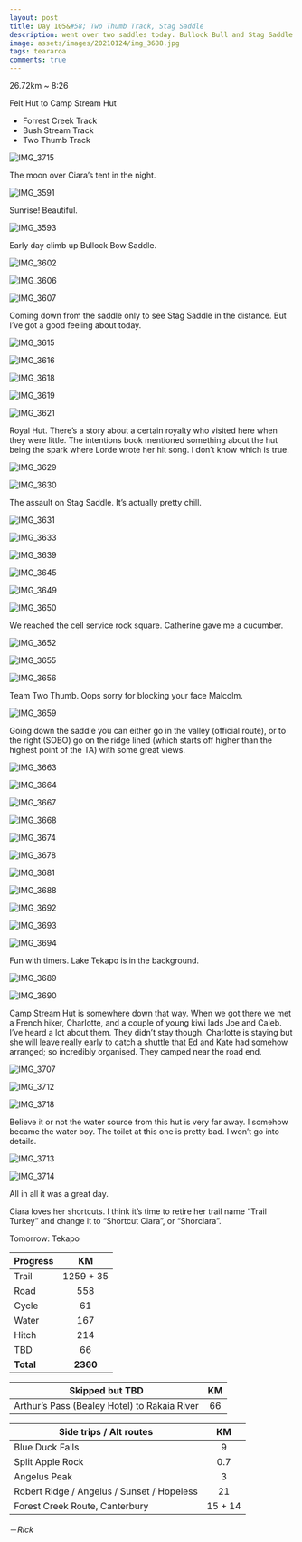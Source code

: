 ```yaml
---
layout: post
title: Day 105&#58; Two Thumb Track, Stag Saddle
description: went over two saddles today. Bullock Bull and Stag Saddle. The latter is the highest point on the offical TA trail. Pretty straightforward climbs. No tricky stuff. Took the ridge line instead of the trail. It’s really worth it. 
image: assets/images/20210124/img_3688.jpg
tags: teararoa
comments: true
---
```


26.72km ~ 8:26

Felt Hut to Camp Stream Hut

- Forrest Creek Track
- Bush Stream Track
- Two Thumb Track

![IMG_3715](/assets/images/20210124/img_3715.jpg)

The moon over Ciara’s tent in the night. 

![IMG_3591](/assets/images/20210124/img_3591.jpg)

Sunrise! Beautiful.

![IMG_3593](/assets/images/20210124/img_3593.jpg)

Early day climb up Bullock Bow Saddle. 

![IMG_3602](/assets/images/20210124/img_3602.jpg)

![IMG_3606](/assets/images/20210124/img_3606.jpg)

![IMG_3607](/assets/images/20210124/img_3607.jpg)

Coming down from the saddle only to see Stag Saddle in the distance. But I’ve got a good feeling about today. 

![IMG_3615](/assets/images/20210124/img_3615.jpg)

![IMG_3616](/assets/images/20210124/img_3616.jpg)

![IMG_3618](/assets/images/20210124/img_3618.jpg)

![IMG_3619](/assets/images/20210124/img_3619.jpg)

![IMG_3621](/assets/images/20210124/img_3621.jpg)

Royal Hut. There’s a story about a certain royalty who visited here when they were little. The intentions book mentioned something about the hut being the spark where Lorde wrote her hit song. I don’t know which is true. 

![IMG_3629](/assets/images/20210124/img_3629.jpg)

![IMG_3630](/assets/images/20210124/img_3630.jpg)

The assault on Stag Saddle. It’s actually pretty chill. 

![IMG_3631](/assets/images/20210124/img_3631.jpg)

![IMG_3633](/assets/images/20210124/img_3633.jpg)

![IMG_3639](/assets/images/20210124/img_3639.jpg)

![IMG_3645](/assets/images/20210124/img_3645.jpg)

![IMG_3649](/assets/images/20210124/img_3649.jpg)

![IMG_3650](/assets/images/20210124/img_3650.jpg)

We reached the cell service rock square. Catherine gave me a cucumber. 

![IMG_3652](/assets/images/20210124/img_3652.jpg)

![IMG_3655](/assets/images/20210124/img_3655.jpg)

![IMG_3656](/assets/images/20210124/img_3656.jpg)

Team Two Thumb. Oops sorry for blocking your face Malcolm. 

![IMG_3659](/assets/images/20210124/img_3659.jpg)

Going down the saddle you can either go in the valley (official route), or to the right (SOBO) go on the ridge lined (which starts off higher than the highest point of the TA) with some great views. 

![IMG_3663](/assets/images/20210124/img_3663.jpg)

![IMG_3664](/assets/images/20210124/img_3664.jpg)

![IMG_3667](/assets/images/20210124/img_3667.jpg)

![IMG_3668](/assets/images/20210124/img_3668.jpg)

![IMG_3674](/assets/images/20210124/img_3674.jpg)

![IMG_3678](/assets/images/20210124/img_3678.jpg)

![IMG_3681](/assets/images/20210124/img_3681.jpg)

![IMG_3688](/assets/images/20210124/img_3688.jpg)

![IMG_3692](/assets/images/20210124/img_3692.jpg)

![IMG_3693](/assets/images/20210124/img_3693.jpg)

![IMG_3694](/assets/images/20210124/img_3694.jpg)

Fun with timers. Lake Tekapo is in the background. 

![IMG_3689](/assets/images/20210124/img_3689.jpg)

![IMG_3690](/assets/images/20210124/img_3690.jpg)

Camp Stream Hut is somewhere down that way. When we got there we met a French hiker, Charlotte, and a couple of young kiwi lads Joe and Caleb. I’ve heard a lot about them. They didn’t stay though. Charlotte is staying but she will leave really early to catch a shuttle that Ed and Kate had somehow arranged; so incredibly organised. They camped near the road end. 

![IMG_3707](/assets/images/20210124/img_3707.jpg)

![IMG_3712](/assets/images/20210124/img_3712.jpg)

![IMG_3718](/assets/images/20210124/img_3718.jpg)

Believe it or not the water source from this hut is very far away. I somehow became the water boy. The toilet at this one is pretty bad. I won’t go into details. 

![IMG_3713](/assets/images/20210124/img_3713.jpg)

![IMG_3714](/assets/images/20210124/img_3714.jpg)

All in all it was a great day. 

Ciara loves her shortcuts. I think it’s time to retire her trail name “Trail Turkey” and change it to “Shortcut Ciara”, or “Shorciara”.

Tomorrow: Tekapo


| Progress | KM |
| ---- |:----:|
| Trail | 1259 + 35 |
| Road | 558 |
| Cycle | 61 |
| Water | 167 |
| Hitch | 214 |
| TBD | 66 |
| **Total** | **2360** |

| Skipped but TBD | KM |
| ---- |:----:|
| Arthur’s Pass (Bealey Hotel) to Rakaia River | 66 |

| Side trips / Alt routes | KM |
| ---- |:----:|
| Blue Duck Falls | 9 |
| Split Apple Rock | 0.7 |
| Angelus Peak | 3 |
| Robert Ridge / Angelus / Sunset / Hopeless | 21 |
| Forest Creek Route, Canterbury | 15 + 14 |

－_Rick_